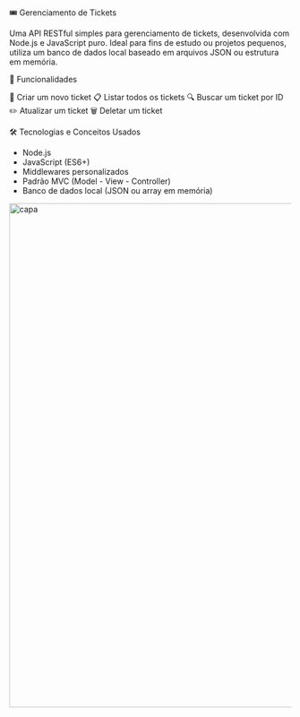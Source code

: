🎟️ Gerenciamento de Tickets

Uma API RESTful simples para gerenciamento de tickets, desenvolvida com Node.js e JavaScript puro. 
Ideal para fins de estudo ou projetos pequenos, utiliza um banco de dados local baseado em arquivos JSON ou estrutura em memória.

🚀 Funcionalidades

📌 Criar um novo ticket
📋 Listar todos os tickets
🔍 Buscar um ticket por ID
✏️ Atualizar um ticket
🗑️ Deletar um ticket

🛠️ Tecnologias e Conceitos Usados

- Node.js
- JavaScript (ES6+)
- Middlewares personalizados
- Padrão MVC (Model - View - Controller)
- Banco de dados local (JSON ou array em memória)

<img src="assets/ticket-api-capa.jpg" alt="capa" width="900">
